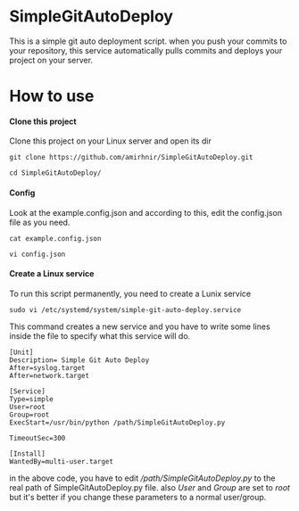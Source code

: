 # SimpleGitAutoDeploy
This is a simple git auto deployment script. when you push your commits to your repository, this service automatically pulls commits and deploys your project on your server.

# How to use
#### Clone this project
Clone this project on your Linux server and open its dir
```
git clone https://github.com/amirhnir/SimpleGitAutoDeploy.git
```
```
cd SimpleGitAutoDeploy/
```
#### Config 
Look at the example.config.json and according to this, edit the config.json file as you need.
```
cat example.config.json
```
```
vi config.json
```
#### Create a Linux service
To run this script permanently, you need to create a Lunix service 
```
sudo vi /etc/systemd/system/simple-git-auto-deploy.service
```
This command creates a new service and you have to write some lines inside the file to specify what this service will do.
```
[Unit]
Description= Simple Git Auto Deploy 
After=syslog.target
After=network.target

[Service]
Type=simple
User=root
Group=root
ExecStart=/usr/bin/python /path/SimpleGitAutoDeploy.py

TimeoutSec=300

[Install]
WantedBy=multi-user.target
```
in the above code, you have to edit */path/SimpleGitAutoDeploy.py* to the real path of SimpleGitAutoDeploy.py file. also *User* and *Group* are set to *root* but it's better if you change these parameters to a normal user/group.
